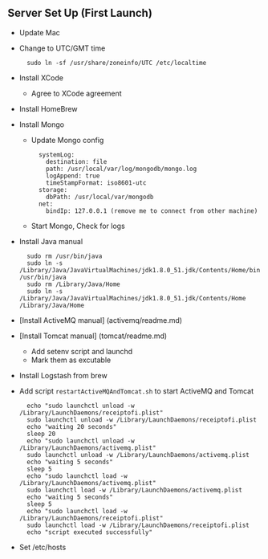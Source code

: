 ## Server Set Up (First Launch)

- Update Mac
- Change to UTC/GMT time 

        sudo ln -sf /usr/share/zoneinfo/UTC /etc/localtime
         
- Install XCode
  - Agree to XCode agreement
- Install HomeBrew
- Install Mongo
  - Update Mongo config
  
          systemLog:
            destination: file
            path: /usr/local/var/log/mongodb/mongo.log
            logAppend: true
            timeStampFormat: iso8601-utc
          storage:
            dbPath: /usr/local/var/mongodb
          net:
            bindIp: 127.0.0.1 (remove me to connect from other machine)

  - Start Mongo, Check for logs 
- Install Java manual

        sudo rm /usr/bin/java
        sudo ln -s /Library/Java/JavaVirtualMachines/jdk1.8.0_51.jdk/Contents/Home/bin/java /usr/bin/java
        sudo rm /Library/Java/Home
        sudo ln -s /Library/Java/JavaVirtualMachines/jdk1.8.0_51.jdk/Contents/Home /Library/Java/Home

- [Install ActiveMQ manual] (activemq/readme.md)
- [Install Tomcat manual] (tomcat/readme.md)
  - Add setenv script and launchd
  - Mark them as excutable
  
- Install Logstash from brew
- Add script `restartActiveMQAndTomcat.sh` to start ActiveMQ and Tomcat

        echo "sudo launchctl unload -w /Library/LaunchDaemons/receiptofi.plist"
        sudo launchctl unload -w /Library/LaunchDaemons/receiptofi.plist
        echo "waiting 20 seconds"
        sleep 20
        echo "sudo launchctl unload -w /Library/LaunchDaemons/activemq.plist"
        sudo launchctl unload -w /Library/LaunchDaemons/activemq.plist
        echo "waiting 5 seconds"
        sleep 5
        echo "sudo launchctl load -w /Library/LaunchDaemons/activemq.plist"
        sudo launchctl load -w /Library/LaunchDaemons/activemq.plist
        echo "waiting 5 seconds"
        sleep 5
        echo "sudo launchctl load -w /Library/LaunchDaemons/receiptofi.plist"
        sudo launchctl load -w /Library/LaunchDaemons/receiptofi.plist
        echo "script executed successfully"
        
- Set /etc/hosts        
